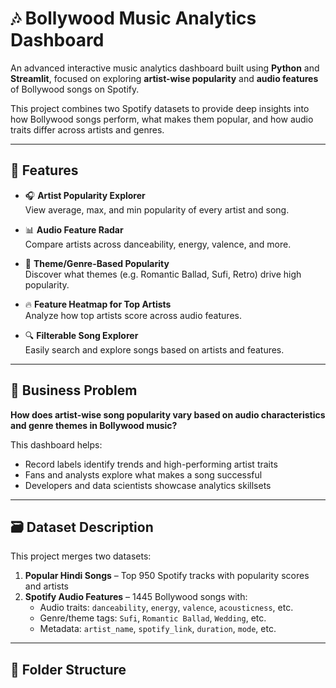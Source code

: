 # 🎶 Bollywood Music Analytics Dashboard

An advanced interactive music analytics dashboard built using **Python** and **Streamlit**, focused on exploring **artist-wise popularity** and **audio features** of Bollywood songs on Spotify.

This project combines two Spotify datasets to provide deep insights into how Bollywood songs perform, what makes them popular, and how audio traits differ across artists and genres.

---

## 📌 Features

- 🎧 **Artist Popularity Explorer**  
  View average, max, and min popularity of every artist and song.

- 📊 **Audio Feature Radar**  
  Compare artists across danceability, energy, valence, and more.

- 🎼 **Theme/Genre-Based Popularity**  
  Discover what themes (e.g. Romantic Ballad, Sufi, Retro) drive high popularity.

- 🔥 **Feature Heatmap for Top Artists**  
  Analyze how top artists score across audio features.

- 🔍 **Filterable Song Explorer**  
  Easily search and explore songs based on artists and features.

---

## 🧠 Business Problem

**How does artist-wise song popularity vary based on audio characteristics and genre themes in Bollywood music?**

This dashboard helps:
- Record labels identify trends and high-performing artist traits
- Fans and analysts explore what makes a song successful
- Developers and data scientists showcase analytics skillsets

---

## 🗃️ Dataset Description

This project merges two datasets:
1. **Popular Hindi Songs** – Top 950 Spotify tracks with popularity scores and artists
2. **Spotify Audio Features** – 1445 Bollywood songs with:
   - Audio traits: `danceability`, `energy`, `valence`, `acousticness`, etc.
   - Genre/theme tags: `Sufi`, `Romantic Ballad`, `Wedding`, etc.
   - Metadata: `artist_name`, `spotify_link`, `duration`, `mode`, etc.

---

## 📂 Folder Structure

